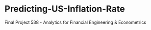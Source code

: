 # Predicting-US-Inflation-Rate
Final Project 538 - Analytics for Financial Engineering &amp; Econometrics
